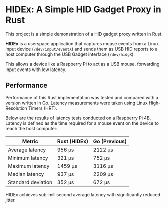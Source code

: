 # HIDEx: A Simple HID Gadget Proxy in Rust

This project is a simple demonstration of a HID gadget proxy written in Rust.

**HIDEx** is a userspace application that captures mouse events from a Linux input device (`/dev/input/eventX`) and sends them as USB HID reports to a host computer through the USB Gadget interface (`/dev/hidgX`).

This allows a device like a Raspberry Pi to act as a USB mouse, forwarding input events with low latency.

## Performance

Performance of this Rust implementation was tested and compared with a version written in Go. Latency measurements were taken using Linux High-Resolution Timers (HRT).

Below are the results of latency tests conducted on a Raspberry Pi 4B. Latency is defined as the time required for a mouse event on the device to reach the host computer:

| Metric             | Rust (HIDEx)         | Go (Previous)     |
|--------------------|----------------------|-------------------|
| Average latency    | 956 µs               | 2122 µs           |
| Minimum latency    | 321 µs               | 752 µs            |
| Maximum latency    | 1459 µs              | 3116 µs           |
| Median latency     | 937 µs               | 2209 µs           |
| Standard deviation | 352 µs               | 672 µs            |

HIDEx achieves sub-millisecond average latency with significantly reduced jitter.
